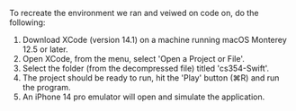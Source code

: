 To recreate the environment we ran and veiwed on code on, do the following:

1. Download XCode (version 14.1) on a machine running macOS Monterey 12.5 or later. 
3. Open XCode, from the menu, select 'Open a Project or File'.
4. Select the folder (from the decompressed file) titled 'cs354-Swift'.
5. The project should be ready to run, hit the 'Play' button (⌘R) and run the program.
6. An iPhone 14 pro emulator will open and simulate the application.
